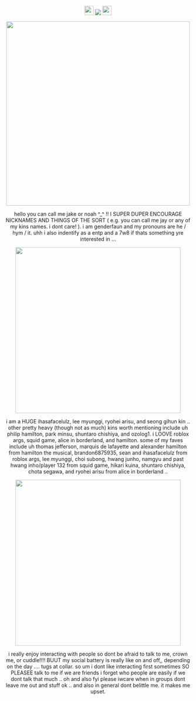 <p align= "center"> <img src= "https://files.catbox.moe/gxv37e.gif" width= 25> <img src="https://komarev.com/ghpvc/?username=FILTH-CO&color=grey&label=""> <img src= "https://files.catbox.moe/kyadp4.gif" width= 25> </p>

<p align= "center"> <img src="https://files.catbox.moe/7ickhm.gif" width= 500>

<p align= "center"> hello you can call me jake or noah ^_^ !! I SUPER DUPER ENCOURAGE NICKNAMES AND THINGS OF THE SORT ( e.g. you can call me jay or any of my kins names. i dont care! ). i am genderfaun and my pronouns are he / hym / it. uhh i also indentify as a entp and a 7w8 if thats something yre interested in ...

<p align= "center"> <img src="https://files.catbox.moe/2h6id5.gif" width= 450>
  
<p align= "center"> i am a HUGE ihasafacelulz, lee myunggi, ryohei arisu, and seong gihun kin .. other pretty heavy (though not as much) kins worth mentioning include uh philip hamilton, park minsu, shuntaro chishiya, and ozolog1. i LOOVE roblox args, squid game, alice in borderland, and hamilton. some of my faves include uh thomas jefferson, marquis de lafayette and alexander hamilton from hamilton the musical, brandon6875935, sean and ihasafacelulz from roblox args, lee myunggi, choi subong, hwang junho, namgyu and past hwang inho/player 132 from squid game, hikari kuina, shuntaro chishiya, chota segawa, and ryohei arisu from alice in borderland  .. </p>

<p align= "center"> <img src="https://files.catbox.moe/9onlf8.gif" width= 450>

<p align= "center"> i really enjoy interacting with people so dont be afraid to talk to me, crown me, or cuddle!!!! BUUT my social battery is really like on and off,, depending on the day .... tugs at collar. so um i dont like interacting first sometimes SO PLEASEE talk to me if we are friends i forget who people are easily if we dont talk that much .. oh and also fyi please iwcare when in groups dont leave me out and stuff ok .. and also in general dont belittle me. it makes me upset. </p>
